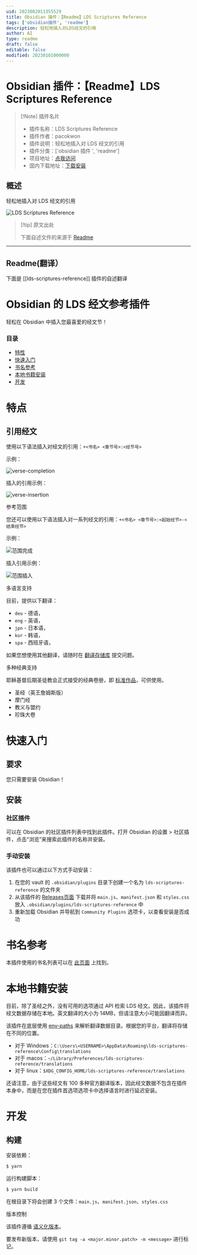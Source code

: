 ```yaml
---
uid: 2023082011355529
title: Obsidian 插件：【Readme】LDS Scriptures Reference
tags: ['obsidian插件', 'readme']
description: 轻松地插入对LDS经文的引用
author: AI
type: readme
draft: false
editable: false
modified: 20230101000000
---
```


# Obsidian 插件：【Readme】LDS Scriptures Reference

> [!Note] 插件名片
> - 插件名称：LDS Scriptures Reference
> - 插件作者：pacokwon
> - 插件说明：轻松地插入对 LDS 经文的引用
> - 插件分类：['obsidian 插件 ', 'readme']
> - 项目地址：[点我访问](https://github.com/pacokwon/obsidian-lds-scriptures-plugin)
> - 国内下载地址：[下载安装](https://pkmer.cn/products/plugin/pluginMarket/?lds-scriptures-reference)

## 概述

轻松地插入对 LDS 经文的引用

![LDS Scriptures Reference](https://cdn.pkmer.cn/covers/lds-scriptures-reference.png!pkmer)

> [!tip] 原文出处
>
>下面自述文件的来源于 [Readme](https://ghproxy.net/https://raw.githubusercontent.com/pacokwon/obsidian-lds-scriptures-plugin/main/README.md)
>

---

## Readme(翻译）

下面是 [[lds-scriptures-reference]] 插件的自述翻译

# Obsidian 的 LDS 经文参考插件

轻松在 Obsidian 中插入您最喜爱的经文节！

### 目录

- [特性](#features)
- [快速入门](#quickstart)
- [书名参考](#book-names-reference)
- [本地书籍安装](#local-book-installation)
- [开发](#development)

# 特点

## 引用经文

使用以下语法插入对经文的引用：`+<书名> <章节号>:<经节号>`

示例：

![verse-completion](https://github.com/pacokwon/obsidian-lds-scriptures-plugin/assets/31656049/a4d0397d-deb1-4e3b-bbce-cd6661742572)

插入的引用示例：

![verse-insertion](https://github.com/pacokwon/obsidian-lds-scriptures-plugin/assets/31656049/8fc59255-f845-4b99-86be-edaee94c16a7)

参考范围

您还可以使用以下语法插入对一系列经文的引用：`+<书名> <章节号>:<起始经节>-<结束经节>`

示例：

![范围完成](https://github.com/pacokwon/obsidian-lds-scriptures-plugin/assets/31656049/655004bc-1a11-4ad2-a887-7983cfb4f82f)

插入引用示例：

![范围插入](https://github.com/pacokwon/obsidian-lds-scriptures-plugin/assets/31656049/095bbbf0-ca70-4380-98e4-2988175b6bd4)

多语言支持

目前，提供以下翻译：

* `deu` - 德语，
* `eng` - 英语，
* `jpn` - 日本语，
* `kor` - 韩语，
* `spa` - 西班牙语，

如果您想使用其他翻译，请随时在 [翻译存储库](https://github.com/pacokwon/lds-scripture-translations/) 提交问题。

多种经典支持

耶稣基督后期圣徒教会正式接受的经典卷册，即 [标准作品](https://www.churchofjesuschrist.org/study/manual/gospel-topics/standard-works?lang=eng)，可供使用。

* 圣经（英王詹姆斯版）
* 摩门经
* 教义与盟约
* 珍珠大卷

# 快速入门

## 要求

您只需要安装 Obsidian！

## 安装

### 社区插件

可以在 Obsidian 的社区插件列表中找到此插件。打开 Obsidian 的设置 > 社区插件，点击“浏览”来搜索此插件的名称并安装。

### 手动安装

该插件也可以通过以下方式手动安装：

1. 在您的 vault 的 `.obsidian/plugins` 目录下创建一个名为 `lds-scriptures-reference` 的文件夹
2. 从该插件的 [Releases页面](https://github.com/pacokwon/obsidian-lds-scriptures-plugin/releases) 下载并将 `main.js`、`manifest.json` 和 `styles.css` 放入 `.obsidian/plugins/lds-scriptures-reference` 中
3. 重新加载 Obsidian 并导航到 `Community Plugins` 选项卡，以查看安装是否成功

# 书名参考

本插件使用的书名列表可以在 [此页面](docs/BOOKS.md) 上找到。

# 本地书籍安装

目前，除了圣经之外，没有可用的选项通过 API 检索 LDS 经文。因此，该插件将经文数据存储在本地。英文翻译的大小为 14MB，但请注意大小可能因翻译而异。

该插件在底层使用 [env-paths](https://github.com/sindresorhus/env-paths) 来解析翻译数据目录。根据您的平台，翻译将存储在不同的位置。

* 对于 Windows：`C:\Users\<USERNAME>\AppData\Roaming\lds-scriptures-reference\Config\translations`
* 对于 macos：`~/Library/Preferences/lds-scriptures-reference/translations`
* 对于 linux：`$XDG_CONFIG_HOME/lds-scriptures-reference/translations`

还请注意，由于这些经文有 100 多种官方翻译版本，因此经文数据不包含在插件本身中，而是在您在插件首选项选项卡中选择语言时进行延迟安装。

# 开发

## 构建

安装依赖：

```bash
$ yarn
```

运行构建脚本：

```bash
$ yarn build
```

在根目录下将会创建 3 个文件：`main.js`、`manifest.json`、`styles.css`

版本控制

该插件遵循 [语义化版本](https://semver.org/)。

要发布新版本，请使用 `git tag -a <major.minor.patch> -m <message>` 进行标记。
